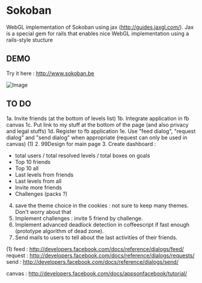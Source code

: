 Sokoban
=======

WebGL implementation of Sokoban using jax (http://guides.jaxgl.com/).
Jax is a special gem for rails that enables nice WebGL implementation using a rails-style stucture

DEMO
----

Try it here : http://www.sokoban.be

![Image](https://github.com/MichaelHoste/sokoban/raw/master/misc/sokoban.png)

TO DO
-----

 1a. Invite friends (at the bottom of levels list)
 1b. Integrate application in fb canvas
 1c. Put link to my stuff at the bottom of the page (and also privacy and legal stuffs)
 1d. Register to fb application
 1e. Use "feed dialog", "request dialog" and "send dialog" when appropriate (request can only be used in canvas) (1)
 2. 99Design for main page
 3.  Create dashboard :
   * total users / total resolved levels / total boxes on goals
   * Top 10 friends
   * Top 10 all
   * Last levels from friends
   * Last levels from all
   * Invite more friends
   * Challenges (packs ?)
 4.  save the theme choice in the cookies : not sure to keep many themes. Don't worry about that
 5.  Implement challenges : invite 5 friend by challenge.
 6.  Implement advanced deadlock detection in coffeescript if fast enough (prototype algorithm of dead zone).
 7.  Send mails to users to tell about the last activities of their friends.
 
 
 
(1)
feed : http://developers.facebook.com/docs/reference/dialogs/feed/
request : http://developers.facebook.com/docs/reference/dialogs/requests/
send : http://developers.facebook.com/docs/reference/dialogs/send/

canvas : http://developers.facebook.com/docs/appsonfacebook/tutorial/